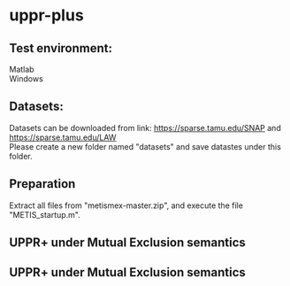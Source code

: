# uppr-plus
## Test environment: 
Matlab <br>
Windows

## Datasets:
Datasets can be downloaded from link: https://sparse.tamu.edu/SNAP and https://sparse.tamu.edu/LAW <br>
Please create a new folder named "datasets" and save datastes under this folder.

## Preparation
Extract all files from "metismex-master.zip", and execute the file "METIS_startup.m".

## UPPR+ under Mutual Exclusion semantics

## UPPR+ under Mutual Exclusion semantics
